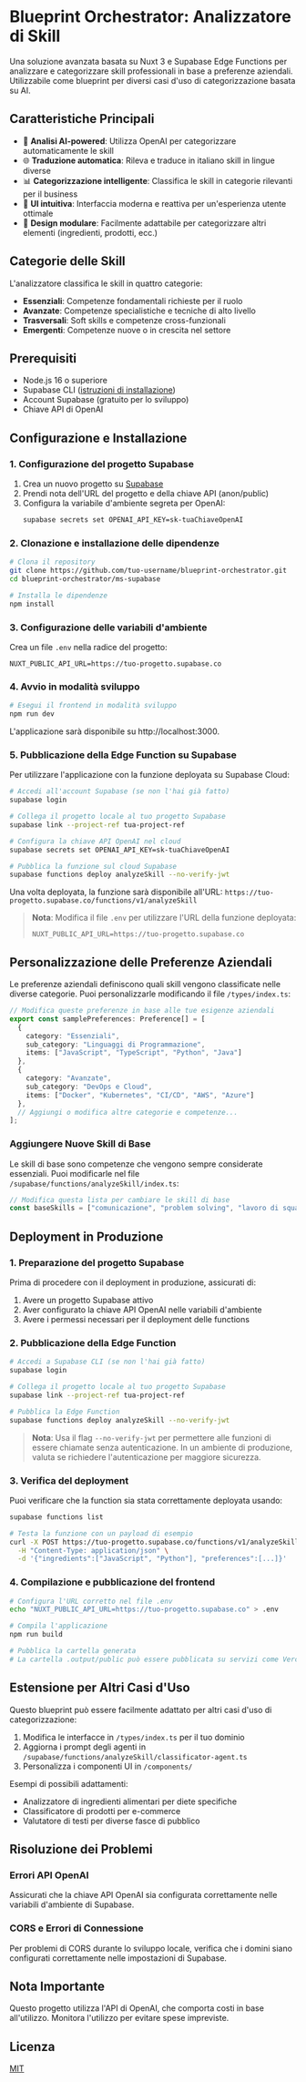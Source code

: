 # Blueprint Orchestrator: Analizzatore di Skill

Una soluzione avanzata basata su Nuxt 3 e Supabase Edge Functions per analizzare e categorizzare skill professionali in base a preferenze aziendali. Utilizzabile come blueprint per diversi casi d'uso di categorizzazione basata su AI.

## Caratteristiche Principali

- 🧠 **Analisi AI-powered**: Utilizza OpenAI per categorizzare automaticamente le skill
- 🌐 **Traduzione automatica**: Rileva e traduce in italiano skill in lingue diverse
- 📊 **Categorizzazione intelligente**: Classifica le skill in categorie rilevanti per il business
- 🎨 **UI intuitiva**: Interfaccia moderna e reattiva per un'esperienza utente ottimale
- 🧩 **Design modulare**: Facilmente adattabile per categorizzare altri elementi (ingredienti, prodotti, ecc.)

## Categorie delle Skill

L'analizzatore classifica le skill in quattro categorie:

- **Essenziali**: Competenze fondamentali richieste per il ruolo
- **Avanzate**: Competenze specialistiche e tecniche di alto livello
- **Trasversali**: Soft skills e competenze cross-funzionali
- **Emergenti**: Competenze nuove o in crescita nel settore

## Prerequisiti

- Node.js 16 o superiore
- Supabase CLI ([istruzioni di installazione](https://supabase.com/docs/guides/cli/getting-started))
- Account Supabase (gratuito per lo sviluppo)
- Chiave API di OpenAI

## Configurazione e Installazione

### 1. Configurazione del progetto Supabase

1. Crea un nuovo progetto su [Supabase](https://supabase.com)
2. Prendi nota dell'URL del progetto e della chiave API (anon/public)
3. Configura la variabile d'ambiente segreta per OpenAI:
   ```bash
   supabase secrets set OPENAI_API_KEY=sk-tuaChiaveOpenAI
   ```

### 2. Clonazione e installazione delle dipendenze

```bash
# Clona il repository
git clone https://github.com/tuo-username/blueprint-orchestrator.git
cd blueprint-orchestrator/ms-supabase

# Installa le dipendenze
npm install
```

### 3. Configurazione delle variabili d'ambiente

Crea un file `.env` nella radice del progetto:

```
NUXT_PUBLIC_API_URL=https://tuo-progetto.supabase.co
```

### 4. Avvio in modalità sviluppo

```bash
# Esegui il frontend in modalità sviluppo
npm run dev
```

L'applicazione sarà disponibile su http://localhost:3000.

### 5. Pubblicazione della Edge Function su Supabase

Per utilizzare l'applicazione con la funzione deployata su Supabase Cloud:

```bash
# Accedi all'account Supabase (se non l'hai già fatto)
supabase login

# Collega il progetto locale al tuo progetto Supabase
supabase link --project-ref tua-project-ref

# Configura la chiave API OpenAI nel cloud
supabase secrets set OPENAI_API_KEY=sk-tuaChiaveOpenAI

# Pubblica la funzione sul cloud Supabase
supabase functions deploy analyzeSkill --no-verify-jwt
```

Una volta deployata, la funzione sarà disponibile all'URL: 
`https://tuo-progetto.supabase.co/functions/v1/analyzeSkill`

> **Nota**: Modifica il file `.env` per utilizzare l'URL della funzione deployata:
> ```
> NUXT_PUBLIC_API_URL=https://tuo-progetto.supabase.co
> ```

## Personalizzazione delle Preferenze Aziendali

Le preferenze aziendali definiscono quali skill vengono classificate nelle diverse categorie. Puoi personalizzarle modificando il file `/types/index.ts`:

```typescript
// Modifica queste preferenze in base alle tue esigenze aziendali
export const samplePreferences: Preference[] = [
  {
    category: "Essenziali",
    sub_category: "Linguaggi di Programmazione",
    items: ["JavaScript", "TypeScript", "Python", "Java"]
  },
  {
    category: "Avanzate", 
    sub_category: "DevOps e Cloud",
    items: ["Docker", "Kubernetes", "CI/CD", "AWS", "Azure"]
  },
  // Aggiungi o modifica altre categorie e competenze...
];
```

### Aggiungere Nuove Skill di Base

Le skill di base sono competenze che vengono sempre considerate essenziali. Puoi modificarle nel file `/supabase/functions/analyzeSkill/index.ts`:

```typescript
// Modifica questa lista per cambiare le skill di base
const baseSkills = ["comunicazione", "problem solving", "lavoro di squadra", "pensiero critico"];
```

## Deployment in Produzione

### 1. Preparazione del progetto Supabase

Prima di procedere con il deployment in produzione, assicurati di:

1. Avere un progetto Supabase attivo
2. Aver configurato la chiave API OpenAI nelle variabili d'ambiente
3. Avere i permessi necessari per il deployment delle functions

### 2. Pubblicazione della Edge Function

```bash
# Accedi a Supabase CLI (se non l'hai già fatto)
supabase login

# Collega il progetto locale al tuo progetto Supabase
supabase link --project-ref tua-project-ref

# Pubblica la Edge Function
supabase functions deploy analyzeSkill --no-verify-jwt
```

> **Nota**: Usa il flag `--no-verify-jwt` per permettere alle funzioni di essere chiamate senza autenticazione. In un ambiente di produzione, valuta se richiedere l'autenticazione per maggiore sicurezza.

### 3. Verifica del deployment

Puoi verificare che la function sia stata correttamente deployata usando:

```bash
supabase functions list

# Testa la funzione con un payload di esempio
curl -X POST https://tuo-progetto.supabase.co/functions/v1/analyzeSkill \
  -H "Content-Type: application/json" \
  -d '{"ingredients":["JavaScript", "Python"], "preferences":[...]}'
```

### 4. Compilazione e pubblicazione del frontend

```bash
# Configura l'URL corretto nel file .env
echo "NUXT_PUBLIC_API_URL=https://tuo-progetto.supabase.co" > .env

# Compila l'applicazione
npm run build

# Pubblica la cartella generata
# La cartella .output/public può essere pubblicata su servizi come Vercel, Netlify, ecc.
```

## Estensione per Altri Casi d'Uso

Questo blueprint può essere facilmente adattato per altri casi d'uso di categorizzazione:

1. Modifica le interfacce in `/types/index.ts` per il tuo dominio
2. Aggiorna i prompt degli agenti in `/supabase/functions/analyzeSkill/classificator-agent.ts`
3. Personalizza i componenti UI in `/components/`

Esempi di possibili adattamenti:
- Analizzatore di ingredienti alimentari per diete specifiche
- Classificatore di prodotti per e-commerce
- Valutatore di testi per diverse fasce di pubblico

## Risoluzione dei Problemi

### Errori API OpenAI

Assicurati che la chiave API OpenAI sia configurata correttamente nelle variabili d'ambiente di Supabase. 

### CORS e Errori di Connessione

Per problemi di CORS durante lo sviluppo locale, verifica che i domini siano configurati correttamente nelle impostazioni di Supabase.

## Nota Importante

Questo progetto utilizza l'API di OpenAI, che comporta costi in base all'utilizzo. Monitora l'utilizzo per evitare spese impreviste.

## Licenza

[MIT](LICENSE) 